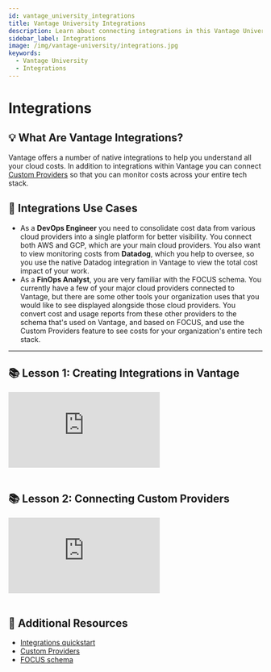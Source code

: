 ```yaml
---
id: vantage_university_integrations
title: Vantage University Integrations
description: Learn about connecting integrations in this Vantage University section.
sidebar_label: Integrations
image: /img/vantage-university/integrations.jpg
keywords:
  - Vantage University
  - Integrations
---
```


# Integrations

## 💡 What Are Vantage Integrations?

Vantage offers a number of native integrations to help you understand all your cloud costs. In addition to integrations within Vantage you can connect [Custom Providers](/connecting_custom_providers) so that you can monitor costs across your entire tech stack.

## 📝 Integrations Use Cases

- As a **DevOps Engineer** you need to consolidate cost data from various cloud providers into a single platform for better visibility. You connect both AWS and GCP, which are your main cloud providers. You also want to view monitoring costs from **Datadog**, which you help to oversee, so you use the native Datadog integration in Vantage to view the total cost impact of your work.
- As a **FinOps Analyst**, you are very familiar with the FOCUS schema. You currently have a few of your major cloud providers connected to Vantage, but there are some other tools your organization uses that you would like to see displayed alongside those cloud providers. You convert cost and usage reports from these other providers to the schema that's used on Vantage, and based on FOCUS, and use the Custom Providers feature to see costs for your organization's entire tech stack.

---

## 📚 Lesson 1: Creating Integrations in Vantage

<div style={{ position: 'relative', paddingBottom: '56.25%', height: 0 }}>
    <iframe src="https://www.youtube.com/embed/kpGLCeDIjzU?si=Dr5QLx3Pe3wzDANd?rel=0&color=white&modestbranding=1&showinfo=0&wmode=transparent" frameborder="0" webkitallowfullscreen="true" mozallowfullscreen="true" allowfullscreen="true" style={{ position: 'absolute', top: 0, left: 0, width: '100%', height: '100%', borderRadius: '10px' }}></iframe>
</div><br/>

## 📚 Lesson 2: Connecting Custom Providers

<div style={{ position: 'relative', paddingBottom: '56.25%', height: 0 }}>
    <iframe src="https://www.youtube.com/embed/bhSyaAG6_tU?si=BcjOEGLNB8Ic7j5Z?rel=0&color=white&modestbranding=1&showinfo=0&wmode=transparent" frameborder="0" webkitallowfullscreen="true" mozallowfullscreen="true" allowfullscreen="true" style={{ position: 'absolute', top: 0, left: 0, width: '100%', height: '100%', borderRadius: '10px' }}></iframe>
</div><br/>

## 📖 Additional Resources

- [Integrations quickstart](/getting_started)
- [Custom Providers](/connecting_custom_providers)
- [FOCUS schema](https://focus.finops.org/)